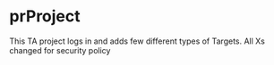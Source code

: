 # prProject
This TA project logs in and adds few different types of Targets.
All Xs changed for security policy
